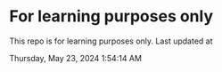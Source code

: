 # For learning purposes only
This repo is for learning purposes only.
Last updated at

Thursday, May 23, 2024 1:54:14 AM

